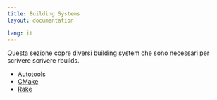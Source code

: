 ```yaml
---
title: Building Systems
layout: documentation

lang: it
---
```


Questa sezione copre diversi building system che sono necessari per scrivere scrivere rbuilds.

- [Autotools](/it/docs/packo/building-systems/autotools.html)
- [CMake](/it/docs/packo/building-systems/cmake.html)
- [Rake](/it/docs/packo/building-systems/rake.html)
